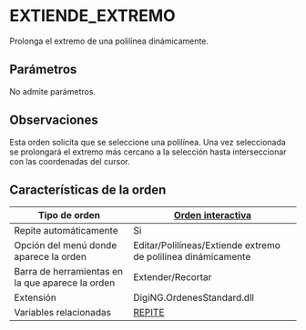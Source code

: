 # EXTIENDE\_EXTREMO

Prolonga el extremo de una polilínea dinámicamente.

## Parámetros

No admite parámetros.

## Observaciones

Esta orden solicita que se seleccione una polilínea. Una vez seleccionada se prolongará el extremo más cercano a la selección hasta interseccionar con las coordenadas del cursor.

## Características de la orden

| Tipo de orden                                    | [Orden interactiva](ext.md)                                                                                                                                     |
| ------------------------------------------------ | --------------------------------------------------------------------------------------------------------------------------------------------------------------- |
| Repite automáticamente                           | Si                                                                                                                                                              |
| Opción del menú donde aparece la orden           | Editar/Polilíneas/Extiende extremo de polilínea dinámicamente                                                                                                   |
| Barra de herramientas en la que aparece la orden | Extender/Recortar                                                                                                                                               |
| Extensión                                        | DigiNG.OrdenesStandard.dll                                                                                                                                      |
| Variables relacionadas                           | [REPITE](/digi3d-net/referencia/digi3d.net/ventana-de-dibujo/ordenes/e/REPITE.html) |
